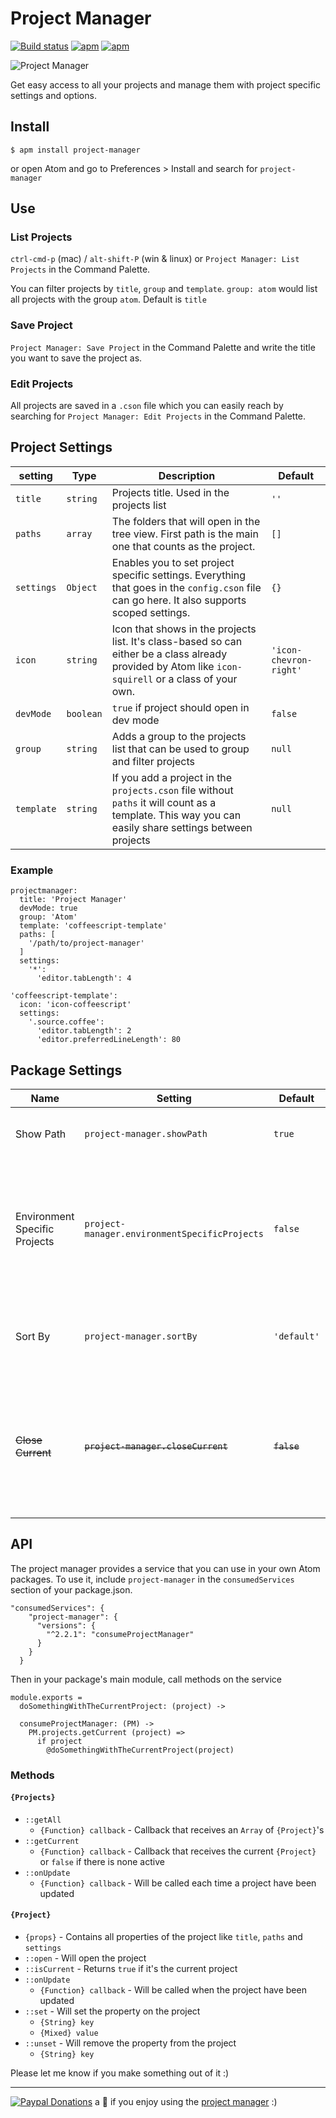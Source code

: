 # Project Manager
[![Build status](https://travis-ci.org/danielbrodin/atom-project-manager.svg?branch=master)](https://travis-ci.org/danielbrodin/atom-project-manager/)
[![apm](https://img.shields.io/apm/dm/project-manager.svg)](https://atom.io/packages/project-manager)
[![apm](https://img.shields.io/apm/v/project-manager.svg)]()

![Project Manager](https://raw.github.com/danielbrodin/atom-project-manager/master/project-manager.gif)


Get easy access to all your projects and manage them with project specific settings and options.


## Install
```
$ apm install project-manager
```
or open Atom and go to Preferences > Install and search for `project-manager`


## Use
### List Projects
`ctrl-cmd-p` (mac) / `alt-shift-P` (win & linux) or `Project Manager: List Projects` in the Command Palette.

You can filter projects by `title`, `group` and `template`.
`group: atom` would list all projects with the group `atom`. Default is `title`

### Save Project
`Project Manager: Save Project` in the Command Palette and write the title you want to save the project as.

### Edit Projects
All projects are saved in a `.cson` file which you can easily reach by searching for `Project Manager: Edit Projects` in the Command Palette.

## Project Settings

setting    | Type      | Description                                                                                                                                           | Default               
-----------|-----------|-------------------------------------------------------------------------------------------------------------------------------------------------------|-----------------------
`title`    | `string`  | Projects title. Used in the projects list                                                                                                | `''`                  
`paths`    | `array`   | The folders that will open in the tree view. First path is the main one that counts as the project.                                                   | `[]`                  
`settings` | `Object`  | Enables you to set project specific settings. Everything that goes in the `config.cson` file can go here. It also supports scoped settings.           | `{}`                  
`icon`     | `string`  | Icon that shows in the projects list. It's class-based so can either be a class already provided by Atom like `icon-squirell` or a class of your own. | `'icon-chevron-right'`
`devMode`  | `boolean` | `true` if project should open in dev mode                                                                                                             | `false`               
`group`    | `string`  | Adds a group to the projects list that can be used to group and filter projects                                                                       | `null`                
`template` | `string`  | If you add a project in the `projects.cson` file without `paths` it will count as a template. This way you can easily share settings between projects | `null`                


### Example
```
projectmanager:
  title: 'Project Manager'
  devMode: true
  group: 'Atom'
  template: 'coffeescript-template'
  paths: [
    '/path/to/project-manager'
  ]
  settings:
    '*':
      'editor.tabLength': 4

'coffeescript-template':
  icon: 'icon-coffeescript'
  settings:
    '.source.coffee':
      'editor.tabLength': 2
      'editor.preferredLineLength': 80
```

## Package Settings
Name                          | Setting                                       | Default     | Description                                                                                                                                      
------------------------------|-----------------------------------------------|-------------|------------
Show Path                     | `project-manager.showPath`                    | `true`      | Shows each projects paths in the projects list                                                                                                   
Environment Specific Projects | `project-manager.environmentSpecificProjects` | `false`     | If you share your `.atom` folder between computers but don't use the same projects. Will create a `projects.[hostname].cson` for each environment
Sort By                       | `project-manager.sortBy`                      | `'default'` | Will sort the projects list by selected option. Default sorting is the order in which the are                                                    
~~Close Current~~             | ~~`project-manager.closeCurrent`~~            | ~~`false`~~ | ~~Closes the current window before opening a new project.~~ **Currently disabled** because I haven't found a proper way to achieve this anymore.


## API
The project manager provides a service that you can use in your own Atom packages. To use it, include `project-manager` in the `consumedServices` section of your package.json.

```
"consumedServices": {
    "project-manager": {
      "versions": {
        "^2.2.1": "consumeProjectManager"
      }
    }
  }
```
Then in your package's main module, call methods on the service
```
module.exports =
  doSomethingWithTheCurrentProject: (project) ->

  consumeProjectManager: (PM) ->
    PM.projects.getCurrent (project) =>
      if project
        @doSomethingWithTheCurrentProject(project)
```

### Methods
#### `{Projects}`
- `::getAll`
  - `{Function} callback` - Callback that receives an `Array` of `{Project}`'s
- `::getCurrent`
  - `{Function} callback` - Callback that receives the current `{Project}` or `false` if there is none active
- `::onUpdate`
  - `{Function} callback` - Will be called each time a project have been updated

#### `{Project}`
- `{props}` - Contains all properties of the project like `title`, `paths` and `settings`
- `::open` - Will open the project
- `::isCurrent` - Returns `true` if it's the current project
- `::onUpdate`
  - `{Function} callback` - Will be called when the project have been updated
- `::set` - Will set the property on the project
  - `{String} key`
  - `{Mixed} value`
- `::unset` - Will remove the property from the project
  - `{String} key`


Please let me know if you make something out of it :)

--------

[![Paypal Donations](https://www.paypalobjects.com/en_US/i/btn/btn_donate_SM.gif)](https://www.paypal.com/cgi-bin/webscr?cmd=_donations&business=DR4XQWAZV6M2A&lc=SE&item_name=Project%20Manager&item_number=atom%2dproject%2dmanager&currency_code=EUR&bn=PP%2dDonationsBF%3abtn_donate_SM%2egif%3aNonHosted) a :beer: if you enjoy using the [project manager](https://github.com/danielbrodin/atom-project-manager) :)